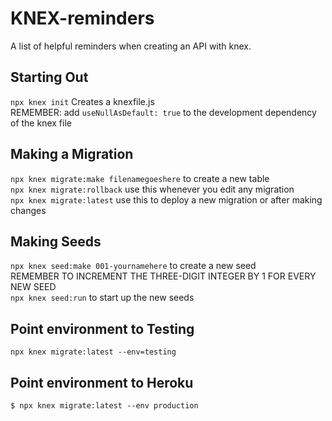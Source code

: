 # KNEX-reminders
A list of helpful reminders when creating an API with knex.


## Starting Out
`npx knex init` Creates a knexfile.js  
REMEMBER: add `useNullAsDefault: true` to the development dependency of the knex file

## Making a Migration
`npx knex migrate:make filenamegoeshere` to create a new table  
`npx knex migrate:rollback` use this whenever you edit any migration  
`npx knex migrate:latest` use this to deploy a new migration or after making changes

## Making Seeds
`npx knex seed:make 001-yournamehere` to create a new seed  
REMEMBER TO INCREMENT THE THREE-DIGIT INTEGER BY 1 FOR EVERY NEW SEED  
`npx knex seed:run` to start up the new seeds  
## Point environment to Testing
`npx knex migrate:latest --env=testing`
## Point environment to Heroku
`$ npx knex migrate:latest --env production`
